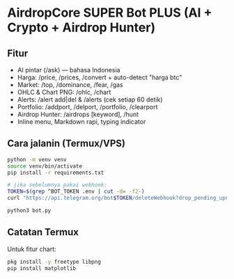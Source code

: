 # AirdropCore SUPER Bot PLUS (AI + Crypto + Airdrop Hunter)

## Fitur
- AI pintar (/ask) — bahasa Indonesia
- Harga: /price, /prices, /convert + auto-detect "harga btc"
- Market: /top, /dominance, /fear, /gas
- OHLC & Chart PNG: /ohlc, /chart
- Alerts: /alert add|del & /alerts (cek setiap 60 detik)
- Portfolio: /addport, /delport, /portfolio, /clearport
- Airdrop Hunter: /airdrops [keyword], /hunt <keyword>
- Inline menu, Markdown rapi, typing indicator

## Cara jalanin (Termux/VPS)
```bash
python -m venv venv
source venv/bin/activate
pip install -r requirements.txt

# jika sebelumnya pakai webhook:
TOKEN=$(grep ^BOT_TOKEN .env | cut -d= -f2-)
curl "https://api.telegram.org/bot$TOKEN/deleteWebhook?drop_pending_updates=true"

python3 bot.py
```

## Catatan Termux
Untuk fitur chart:
```bash
pkg install -y freetype libpng
pip install matplotlib
```
